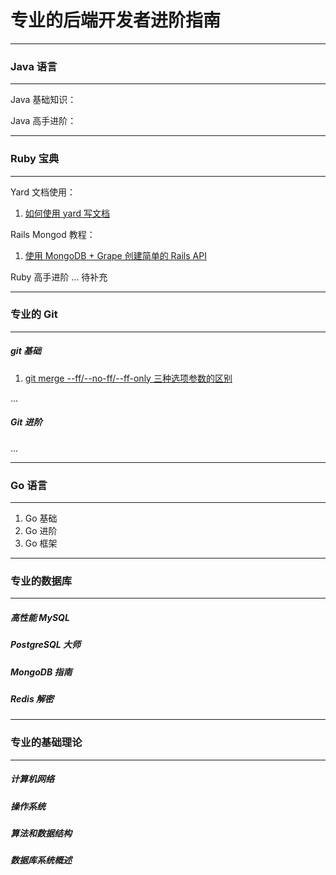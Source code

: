 # 专业的后端开发者进阶指南

___
### Java 语言
___
Java 基础知识：

Java 高手进阶：

___
### Ruby 宝典
___
Yard 文档使用：
1. [如何使用 yard 写文档](https://github.com/xiao2shiqi/strongest_programmer/blob/main/ruby/how_usr_ruby/1_how_to_use_yard.md)

Rails Mongod 教程：
1. [使用 MongoDB + Grape 创建简单的 Rails API](https://github.com/xiao2shiqi/strongest_programmer/blob/main/ruby/how_usr_ruby/2_create_a_simple_rails_api.md)


Ruby 高手进阶
... 待补充

___
### 专业的 Git 
___
##### git 基础
1. [git merge --ff/--no-ff/--ff-only 三种选项参数的区别](https://github.com/xiao2shiqi/pro_developer/blob/main/git/pro_git/3_git_branch/2_branch_create_merge.md)


...

##### Git 进阶
...

___
### Go 语言
___

1. Go 基础
2. Go 进阶
3. Go 框架
___
### 专业的数据库
___

##### 高性能 MySQL 
##### PostgreSQL 大师
##### MongoDB 指南
##### Redis 解密


___
### 专业的基础理论 
___

##### 计算机网络
##### 操作系统
##### 算法和数据结构
##### 数据库系统概述